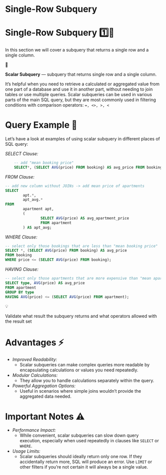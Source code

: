 # Single-Row Subquery

# **Single-Row Subquery 1️⃣📄**

In this section we will cover a subquery that returns a single row and a single column. 

<aside>
📖

**Scalar Subquery** — subquery that returns single row and a single column.

</aside>

It’s helpful when you need to retrieve a calculated or aggregated value from one part of a database and use it in another part, without needing to join tables or use multiple queries. Scalar subqueries can be used in various parts of the main SQL query, but they are most commonly used in filtering conditions with comparison operators: `=, <>, >, <`

# Query Example 🧪

Let’s have a look at examples of using scalar subquery in different places of SQL query:

*SELECT Clause:*

```sql
	-- add "mean booking price"
	SELECT*, (SELECT AVG(price) FROM booking) AS avg_price FROM booking;
```

*FROM Clause:*

```sql
-- add new column without JOINs -> add mean price of apartments
SELECT
		apt.*,
		apt_avg.*
FROM
		apartment apt,
		(
				SELECT AVG(price) AS avg_apartment_price
				FROM apartment
		) AS apt_avg;
```

*WHERE Clause:*

```sql
-- select only those bookings that are less than "mean booking price"
SELECT *, (SELECT AVG(price) FROM booking) AS avg_price
FROM booking
WHERE price <= (SELECT AVG(price) FROM booking);
```

*HAVING Clause:*

```sql
-- select only those apartments that are more expensive than "mean apartment price"
SELECT type, AVG(price) AS avg_price
FROM apartment
GROUP BY type
HAVING AVG(price) <= (SELECT AVG(price) FROM apartment);
```

<aside>
💡

Validate what result the subquery returns and what operators allowed with the result set

</aside>

# Advantages ⚡

- *Improved Readability:*
    - Scalar subqueries can make complex queries more readable by encapsulating calculations or values you need repeatedly.
- *Modular Calculations:*
    - They allow you to handle calculations separately within the query.
- *Powerful Aggregation Options:*
    - Useful in scenarios where simple joins wouldn’t provide the aggregated data needed.

# **Important Notes ⚠️**

- *Performance Impact:*
    - While convenient, scalar subqueries can slow down query execution, especially when used repeatedly in clauses like `SELECT` or `WHERE`.
- *Usage Limits:*
    - Scalar subqueries should ideally return only one row. If they accidentally return more, SQL will produce an error. Use `LIMIT` or other filters if you’re not certain it will always be a single value.